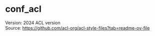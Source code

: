 # conf_acl
Version: 2024 ACL version</br>
Source: https://github.com/acl-org/acl-style-files?tab=readme-ov-file
